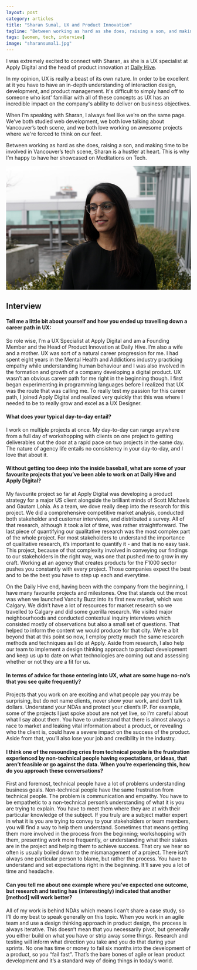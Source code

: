 ```yaml
---
layout: post
category: articles
title: "Sharan Sumal, UX and Product Innovation"
tagline: "Between working as hard as she does, raising a son, and making time to be involved in Vancouver’s tech scene, Sharan is a hustler at heart."
tags: [women, tech, interview]
image: "sharansumal1.jpg"
---
```


I was extremely excited to connect with Sharan, as she is a UX specialist at Apply Digital and the head of product innovation at [Daily Hive](http://dailyhive.com/vancouver).

In my opinion, UX is really a beast of its own nature. In order to be excellent at it you have to have an in-depth understanding of interaction design, development, and product management. It's difficult to simply hand off to someone who isnt' familliar with all of these concepts as UX has an incredible impact on the company's ability to deliver on business objectives.

When I’m speaking with Sharan, I always feel like we’re on the same page. We’ve both studied web development, we both love talking about Vancouver’s tech scene, and we both love working on awesome projects where we're forced to think on our feet.

Between working as hard as she does, raising a son, and making time to be involved in Vancouver’s tech scene, Sharan is a hustler at heart. This is why I’m happy to have her showcased on Meditations on Tech.

<center><img class="img-responsive" src="/img/posts/sharansumal2.jpg"></center>

## Interview

#### Tell me a little bit about yourself and how you ended up travelling down a career path in UX:
So role wise, I’m a UX Specialist at Apply Digital and am a Founding Member and the Head of Product Innovation at Daily Hive.  I’m also a wife and a mother. UX was sort of a natural career progression for me.  I had spent eight years in the Mental Health and Addictions industry practicing empathy while understanding human behaviour and I was also involved in the formation and growth of a company developing a digital product.  UX wasn’t an obvious career path for me right in the beginning though.  I first began experimenting in programming languages before I realized that UX was the route that was calling me.  To really test my passion for this career path, I joined Apply Digital and realized very quickly that this was where I needed to be to really grow and excel as a UX Designer.

#### What does your typical day-to-day entail?
I work on multiple projects at once. My day-to-day can range anywhere from a full day of workshopping with clients on one project to getting deliverables out the door at a rapid pace on two projects in the same day.  The nature of agency life entails no consistency in your day-to-day, and I love that about it.

#### Without getting too deep into the inside baseball, what are some of your favourite projects that you’ve been able to work on at Daily Hive and Apply Digital?
My favourite project so far at Apply Digital was developing a product strategy for a major US client alongside the brilliant minds of Scott Michaels and Gautam Lohia.  As a team, we dove really deep into the research for this project.  We did a comprehensive competitive market analysis, conducted both stakeholder and customer interviews, and distributed a survey.  All of that research, although it took a lot of time, was rather straightforward.  The last piece of quantifying our qualitative research was the most complex part of the whole project.  For most stakeholders to understand the importance of qualitative research, it’s important to quantify it - and that is no easy task.  This project, because of that complexity involved in conveying our findings to our stakeholders in the right way, was one that pushed me to grow in my craft. Working at an agency that creates products for the F1000 sector pushes you constantly with every project.  Those companies expect the best and to be the best you have to step up each and everytime.

On the Daily Hive end, having been with the company from the beginning, I have many favourite projects and milestones. One that stands out the most was when we launched Vancity Buzz into its first new market, which was Calgary.  We didn’t have a lot of resources for market research so we travelled to Calgary and did some guerilla research.  We visited major neighbourhoods and conducted contextual inquiry interviews which consisted mostly of observations but also a small set of questions.  That helped to inform the content we would produce for that city.  We’re a bit beyond that at this point so now, I employ pretty much the same research methods and techniques as I do at Apply.  Aside from research, I also help our team to implement a design thinking approach to product development and keep us up to date on what technologies are coming out and assessing whether or not they are a fit for us. 

#### In terms of advice for those entering into UX, what are some huge no-no’s that you see quite frequently?
Projects that you work on are exciting and what people pay you may be surprising, but do not name clients, never show your work, and don’t talk dollars.  Understand your NDAs and protect your client’s IP.  For example, some of the projects I just spoke about are not yet live, so I’m careful about what I say about them.  You have to understand that there is almost always a race to market and leaking vital information about a product, or revealing who the client is, could have a severe impact on the success of the product.  Aside from that, you’ll also lose your job and credibility in the industry. 

#### I think one of the resounding cries from technical people is the frustration experienced by non-technical people having expectations, or ideas, that aren’t feasible or go against the data. When you’re experiencing this, how do you approach these conversations? 
First and foremost, technical people have a lot of problems understanding business goals.  Non-technical people have the same frustration from technical people. The problem is communication and empathy.
You have to be empathetic to a non-technical person’s understanding of what it is you are trying to explain. You have to meet them where they are at with their particular knowledge of the subject.  If you truly are a subject matter expert in what it is you are trying to convey to your stakeholders or team members, you will find a way to help them understand.  Sometimes that means getting them more involved in the process from the beginning; workshopping with them, presenting work more frequently, or understanding what their stakes are in the project and helping them to achieve success.
That cry we hear so often is usually boiled down to the mismanagement of a project.  There isn’t always one particular person to blame, but rather the process.  You have to understand and set expectations right in the beginning.  It’ll save you a lot of time and headache.

#### Can you tell me about one example where you’ve expected one outcome, but research and testing has (interestingly) indicated that another [method] will work better?
All of my work is behind NDAs which means I can’t share a case study, so I’ll do my best to speak generally on this topic.  When you work in an agile team and use a design thinking approach in product design, the process is always iterative.  This doesn’t mean that you necessarily pivot, but generally you either build on what you have or strip away some things.  Research and testing will inform what direction you take and you do that during your sprints.  No one has time or money to fail six months into the development of a product, so you “fail fast”.  That’s the bare bones of agile or lean product development and it’s a standard way of doing things in today’s world.

